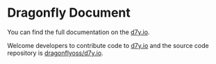 # Dragonfly Document

You can find the full documentation on the [d7y.io](https://d7y.io).

Welcome developers to contribute code to [d7y.io](https://d7y.io) and the source code repository is [dragonflyoss/d7y.io](https://github.com/dragonflyoss/d7y.io).
